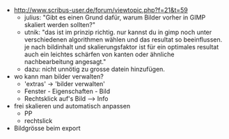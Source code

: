 - <http://www.scribus-user.de/forum/viewtopic.php?f=21&t=59>
  - julius: "Gibt es einen Grund dafür, warum Bilder vorher in GIMP skaliert werden sollten?"
  - utnik: "das ist im prinzip richtig. nur kannst du in gimp noch unter verschiedenen algorithmen wählen und das resultat so beeinflussen. je nach bildinhalt und skalierungsfaktor ist für ein optimales resultat auch ein leichtes schärfen von kanten oder ähnliche nachbearbeitung angesagt."
  - dazu: nicht unnötig zu grosse datein hinzufügen.
- wo kann man bilder verwalten?
  - 'extras' → 'bilder verwalten'
  - Fenster - Eigenschaften - Bild
  - Rechtsklick auf's Bild --> Info
- frei skalieren und automatisch anpassen
  - PP
  - rechtslick
- Bildgrösse beim export
